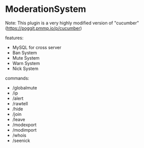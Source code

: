 # ModerationSystem

Note: This plugin is a very highly modified version of "cucumber" (https://poggit.pmmp.io/p/cucumber)

features:

- MySQL for cross server
- Ban System
- Mute System
- Warn System
- Nick System

commands:

- /globalmute
- /ip
- /alert
- /rawtell
- /hide
- /join
- /leave
- /modexport
- /modimport
- /whois
- /seenick